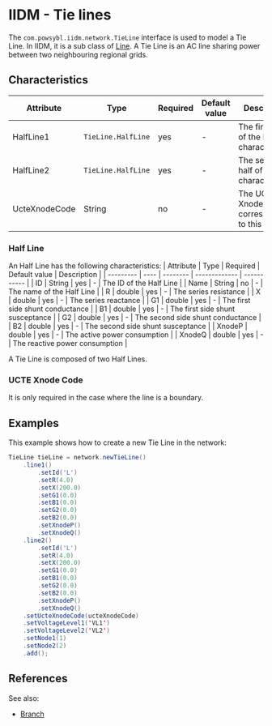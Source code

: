 # IIDM - Tie lines

The `com.powsybl.iidm.network.TieLine` interface is used to model a Tie Line. In IIDM, it is a sub class of [Line](line.md).
A Tie Line is an AC line sharing power between two neighbouring regional grids.

## Characteristics
| Attribute | Type | Required | Default value | Description |
| --------- | ---- | -------- | ------------- | ----------- |
| HalfLine1 | `TieLine.HalfLine` | yes | - | The first half of the line characteristics |
| HalfLine2 | `TieLine.HalfLine` | yes | - | The second half of the line characteristics |
| UcteXnodeCode | String | no | - | The UCTE Xnode code corresponding to this line |

### Half Line
An Half Line has the following characteristics:
| Attribute | Type | Required | Default value | Description |
| --------- | ---- | -------- | ------------- | ----------- |
| ID | String | yes | - | The ID of the Half Line |
| Name | String | no | - | The name of the Half Line |
| R | double | yes | - | The series resistance |
| X | double | yes | - | The series reactance |
| G1 | double | yes | - | The first side shunt conductance |
| B1 | double | yes | - | The first side shunt susceptance |
| G2 | double | yes | - | The second side shunt conductance |
| B2 | double | yes | - | The second side shunt susceptance |
| XnodeP | double | yes | - | The active power consumption |
| XnodeQ | double | yes | - | The reactive power consumption |

A Tie Line is composed of two Half Lines.

### UCTE Xnode Code
It is only required in the case where the line is a boundary.

## Examples
This example shows how to create a new Tie Line in the network:
```java
TieLine tieLine = network.newTieLine()
    .line1()
        .setId('L')
        .setR(4.0)
        .setX(200.0)
        .setG1(0.0)
        .setB1(0.0)
        .setG2(0.0)
        .setB2(0.0)
        .setXnodeP()
        .setXnodeQ()
    .line2()
        .setId('L')
        .setR(4.0)
        .setX(200.0)
        .setG1(0.0)
        .setB1(0.0)
        .setG2(0.0)
        .setB2(0.0)
        .setXnodeP()
        .setXnodeQ()
    .setUcteXnodeCode(ucteXnodeCode)
    .setVoltageLevel1('VL1')
    .setVoltageLevel2('VL2')
    .setNode1(1)
    .setNode2(2)
    .add();
```

## References
See also:
- [Branch](branch.md)
